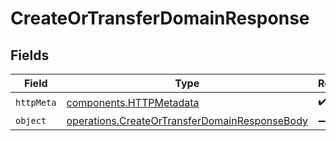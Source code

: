 # CreateOrTransferDomainResponse


## Fields

| Field                                                                                                          | Type                                                                                                           | Required                                                                                                       | Description                                                                                                    |
| -------------------------------------------------------------------------------------------------------------- | -------------------------------------------------------------------------------------------------------------- | -------------------------------------------------------------------------------------------------------------- | -------------------------------------------------------------------------------------------------------------- |
| `httpMeta`                                                                                                     | [components.HTTPMetadata](../../models/components/httpmetadata.md)                                             | :heavy_check_mark:                                                                                             | N/A                                                                                                            |
| `object`                                                                                                       | [operations.CreateOrTransferDomainResponseBody](../../models/operations/createortransferdomainresponsebody.md) | :heavy_minus_sign:                                                                                             | N/A                                                                                                            |
